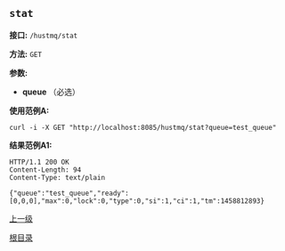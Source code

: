 `stat`
----------

**接口:** `/hustmq/stat`

**方法:** `GET`

**参数:**  

*  **queue** （必选）  

**使用范例A:**

    curl -i -X GET "http://localhost:8085/hustmq/stat?queue=test_queue"

**结果范例A1:**

	HTTP/1.1 200 OK
	Content-Length: 94
	Content-Type: text/plain

	{"queue":"test_queue","ready":[0,0,0],"max":0,"lock":0,"type":0,"si":1,"ci":1,"tm":1458812893}

[上一级](../hustmq.md)

[根目录](../../index.md)